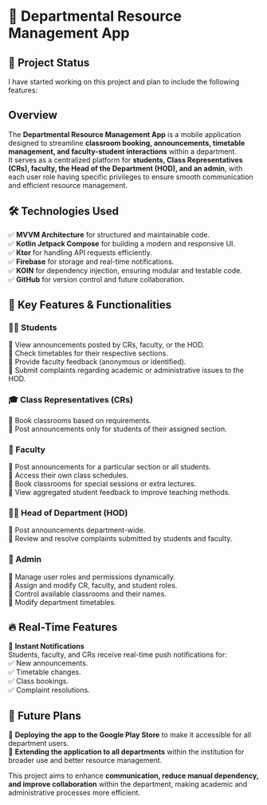 # 📌 Departmental Resource Management App

## 🚀 Project Status
I have started working on this project and plan to include the following features:

## Overview
The **Departmental Resource Management App** is a mobile application designed to streamline **classroom booking, announcements, timetable management, and faculty-student interactions** within a department.  
It serves as a centralized platform for **students, Class Representatives (CRs), faculty, the Head of the Department (HOD), and an admin**, with each user role having specific privileges to ensure smooth communication and efficient resource management.

## 🛠 Technologies Used
✅ **MVVM Architecture** for structured and maintainable code.  
✅ **Kotlin Jetpack Compose** for building a modern and responsive UI.  
✅ **Ktor** for handling API requests efficiently.  
✅ **Firebase** for storage and real-time notifications.  
✅ **KOIN** for dependency injection, ensuring modular and testable code.  
✅ **GitHub** for version control and future collaboration.

## 📌 Key Features & Functionalities

### 👨‍🎓 Students
📌 View announcements posted by CRs, faculty, or the HOD.  
📌 Check timetables for their respective sections.  
📌 Provide faculty feedback (anonymous or identified).  
📌 Submit complaints regarding academic or administrative issues to the HOD.

### 🎓 Class Representatives (CRs)
📌 Book classrooms based on requirements.  
📌 Post announcements only for students of their assigned section.

### 🏫 Faculty
📌 Post announcements for a particular section or all students.  
📌 Access their own class schedules.  
📌 Book classrooms for special sessions or extra lectures.  
📌 View aggregated student feedback to improve teaching methods.

### 👨‍💼 Head of Department (HOD)
📌 Post announcements department-wide.  
📌 Review and resolve complaints submitted by students and faculty.

### 🔧 Admin
📌 Manage user roles and permissions dynamically.  
📌 Assign and modify CR, faculty, and student roles.  
📌 Control available classrooms and their names.  
📌 Modify department timetables.

## 🔥 Real-Time Features
📢 **Instant Notifications**  
Students, faculty, and CRs receive real-time push notifications for:  
✅ New announcements.  
✅ Timetable changes.  
✅ Class bookings.  
✅ Complaint resolutions.

## 🔮 Future Plans
🚀 **Deploying the app to the Google Play Store** to make it accessible for all department users.  
🚀 **Extending the application to all departments** within the institution for broader use and better resource management.

This project aims to enhance **communication, reduce manual dependency, and improve collaboration** within the department, making academic and administrative processes more efficient.  
